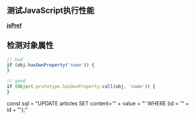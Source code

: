 ## 测试JavaScript执行性能

[ **jsPref** ]( https://jsperf.com/map-vs-foreach-speed-test )

## 检测对象属性

```javascript
// bad
if (obj.hasOwnProperty('name')) {
}

// good
if (Object.prototype.hasOwnProperty.call(obj, 'name')) {
}
```





  const sql = "UPDATE articles SET content='" + value + "' WHERE (id = '" + id + "');"

